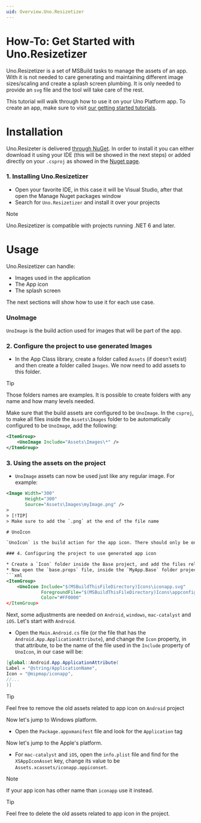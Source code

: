 ```yaml
---
uid: Overview.Uno.Resizetizer
---
```


# How-To: Get Started with Uno.Resizetizer

Uno.Resizetizer is a set of MSBuild tasks to manage the assets of an app. With it is not needed to care generating and maintaining different image sizes/scaling and create a splash screen plumbing. It is only needed to provide an `svg` file and the tool will take care of the rest.

This tutorial will walk through how to use it on your Uno Platform app. To create an app, make sure to visit [our getting started tutorials](xref:Uno.GetStarted).

# Installation

Uno.Resizeter is delivered [through NuGet](https://www.nuget.org/packages/Uno.Resizetizer). In order to install it you can either download it using your IDE (this will be showed in the next steps) or added directly on your `.csproj` as showed in the [Nuget page](https://www.nuget.org/packages/Uno.Resizetizer/).

### 1. Installing Uno.Resizetizer

* Open your favorite IDE, in this case it will be Visual Studio, after that open the Manage Nuget packages window
* Search for `Uno.Resizetizer` and install it over your projects
> [!NOTE]
> Uno.Resizetizer is compatible with projects running .NET 6 and later.
# Usage

Uno.Resizetizer can handle:

* Images used in the application
* The App icon
* The splash screen

The next sections will show how to use it for each use case.

### UnoImage

`UnoImage` is the build action used for images that will be part of the app.

### 2. Configure the project to use generated Images

* In the App Class library, create a folder called `Assets` (if doesn't exist) and then create a folder called `Images`. We now need to add assets to this folder.
> [!TIP]
> Those folders names are examples. It is possible to create folders with any name and how many levels needed.

Make sure that the build assets are configured to be `UnoImage`. In the `csproj`, to make all files inside the `Assets\Images` folder to be automatically configured to be `UnoImage`, add the following:

```xml
<ItemGroup>
	<UnoImage Include="Assets\Images\*" />
</ItemGroup>
```

### 3. Using the assets on the project

* `UnoImage` assets can now be used just like any regular image. For example:
```xml
<Image Width="300"
       Height="300"
       Source="Assets\Images\myImage.png" />
> 
> [!TIP]
> Make sure to add the `.png` at the end of the file name

# UnoIcon

`UnoIcon` is the build action for the app icon. There should only be one per application. The `UnoIcon` accepts two assets, one that represents the `Foreground` and another that represents the `Background`. During the generation phase, those files will be merged into one `.png` image.

### 4. Configuring the project to use generated app icon

* Create a `Icon` folder inside the Base project, and add the files related to app icon there.
* Now open the `base.props` file, inside the `MyApp.Base` folder project and add the following block
```xml
<ItemGroup>
	<UnoIcon Include="$(MSBuildThisFileDirectory)Icons\iconapp.svg"
			 ForegroundFile="$(MSBuildThisFileDirectory)Icons\appconfig.svg"
			 Color="#FF0000"
</ItemGroup>
```

Next, some adjustments are needed on `Android`, `windows`, `mac-catalyst` and `iOS`. Let's start with `Android`.

* Open the `Main.Android.cs` file (or the file that has the `Android.App.ApplicationAttribute`), and change the `Icon` property, in that attribute, to be the name of the file used in the `Include` property of `UnoIcon`, in our case will be:

```csharp
[global::Android.App.ApplicationAttribute(
Label = "@string/ApplicationName",
Icon = "@mipmap/iconapp",
//...
)]
```


> [!TIP]
> Feel free to remove the old assets related to app icon on `Android` project

Now let's jump to Windows platform.

- Open the `Package.appxmanifest` file and look for the `Application` tag


Now let's jump to the Apple's platform.

* For `mac-catalyst` and `iOS`, open the `info.plist` file and find for the `XSAppIconAsset` key, change its value to be `Assets.xcassets/iconapp.appiconset`. 

> [!NOTE]
> If your app icon has other name than `iconapp` use it instead.

> [!TIP]
> Feel free to delete the old assets related to app icon in the project.

